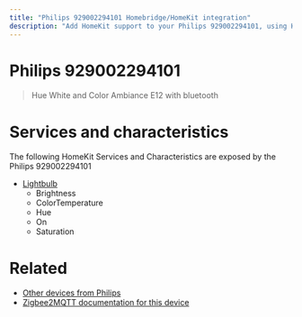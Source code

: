 ```yaml
---
title: "Philips 929002294101 Homebridge/HomeKit integration"
description: "Add HomeKit support to your Philips 929002294101, using Homebridge, Zigbee2MQTT and homebridge-z2m."
---
```

<!---
This file has been GENERATED using src/docgen/docgen.ts
DO NOT EDIT THIS FILE MANUALLY!
-->
# Philips 929002294101
> Hue White and Color Ambiance E12 with bluetooth


# Services and characteristics
The following HomeKit Services and Characteristics are exposed by
the Philips 929002294101

* [Lightbulb](../../light.md)
  * Brightness
  * ColorTemperature
  * Hue
  * On
  * Saturation


# Related
* [Other devices from Philips](../index.md#philips)
* [Zigbee2MQTT documentation for this device](https://www.zigbee2mqtt.io/devices/929002294101.html)